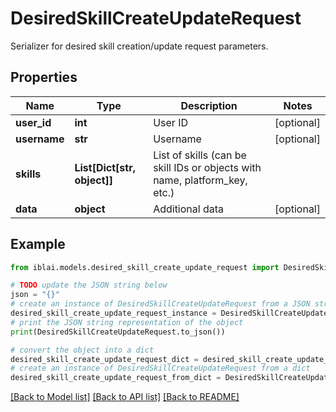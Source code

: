 # DesiredSkillCreateUpdateRequest

Serializer for desired skill creation/update request parameters.

## Properties

Name | Type | Description | Notes
------------ | ------------- | ------------- | -------------
**user_id** | **int** | User ID | [optional] 
**username** | **str** | Username | [optional] 
**skills** | **List[Dict[str, object]]** | List of skills (can be skill IDs or objects with name, platform_key, etc.) | 
**data** | **object** | Additional data | [optional] 

## Example

```python
from iblai.models.desired_skill_create_update_request import DesiredSkillCreateUpdateRequest

# TODO update the JSON string below
json = "{}"
# create an instance of DesiredSkillCreateUpdateRequest from a JSON string
desired_skill_create_update_request_instance = DesiredSkillCreateUpdateRequest.from_json(json)
# print the JSON string representation of the object
print(DesiredSkillCreateUpdateRequest.to_json())

# convert the object into a dict
desired_skill_create_update_request_dict = desired_skill_create_update_request_instance.to_dict()
# create an instance of DesiredSkillCreateUpdateRequest from a dict
desired_skill_create_update_request_from_dict = DesiredSkillCreateUpdateRequest.from_dict(desired_skill_create_update_request_dict)
```
[[Back to Model list]](../README.md#documentation-for-models) [[Back to API list]](../README.md#documentation-for-api-endpoints) [[Back to README]](../README.md)


